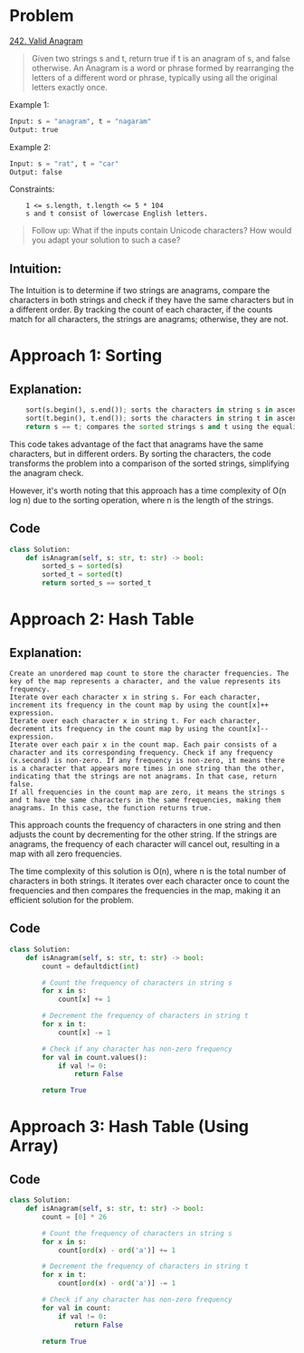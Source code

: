 # Problem

[242. Valid Anagram](https://leetcode.com/problems/valid-anagram/description/)


> Given two strings s and t, return true if t is an anagram of s, and false otherwise.
> An Anagram is a word or phrase formed by rearranging the letters of a different word or phrase, typically using all the original letters exactly once.



Example 1:

```python
Input: s = "anagram", t = "nagaram"
Output: true
```


Example 2:

```python
Input: s = "rat", t = "car"
Output: false
```


Constraints:

```
    1 <= s.length, t.length <= 5 * 104
    s and t consist of lowercase English letters.
```


> Follow up: What if the inputs contain Unicode characters? How would you adapt your solution to such a case?


## Intuition:

The Intuition is to determine if two strings are anagrams, compare the characters in both strings and check if they have the same characters but in a different order. By tracking the count of each character, if the counts match for all characters, the strings are anagrams; otherwise, they are not.

# Approach 1: Sorting

## Explanation:

```python
    sort(s.begin(), s.end()); sorts the characters in string s in ascending order. This rearranges the characters in s so that they are in alphabetical order.
    sort(t.begin(), t.end()); sorts the characters in string t in ascending order. Similarly, this rearranges the characters in t to be in alphabetical order.
    return s == t; compares the sorted strings s and t using the equality operator (==). If the sorted strings are equal, it means that the original strings s and t have the same characters in the same order, indicating that they are anagrams. In this case, the function returns true. Otherwise, if the sorted strings are not equal, the function returns false, indicating that the strings are not anagrams.
```

This code takes advantage of the fact that anagrams have the same characters, but in different orders. By sorting the characters, the code transforms the problem into a comparison of the sorted strings, simplifying the anagram check.

However, it's worth noting that this approach has a time complexity of O(n log n) due to the sorting operation, where n is the length of the strings.

## Code

```python
class Solution:
    def isAnagram(self, s: str, t: str) -> bool:
        sorted_s = sorted(s)
        sorted_t = sorted(t)
        return sorted_s == sorted_t
```

# Approach 2: Hash Table

## Explanation:

    Create an unordered map count to store the character frequencies. The key of the map represents a character, and the value represents its frequency.
    Iterate over each character x in string s. For each character, increment its frequency in the count map by using the count[x]++ expression.
    Iterate over each character x in string t. For each character, decrement its frequency in the count map by using the count[x]-- expression.
    Iterate over each pair x in the count map. Each pair consists of a character and its corresponding frequency. Check if any frequency (x.second) is non-zero. If any frequency is non-zero, it means there is a character that appears more times in one string than the other, indicating that the strings are not anagrams. In that case, return false.
    If all frequencies in the count map are zero, it means the strings s and t have the same characters in the same frequencies, making them anagrams. In this case, the function returns true.

This approach counts the frequency of characters in one string and then adjusts the count by decrementing for the other string. If the strings are anagrams, the frequency of each character will cancel out, resulting in a map with all zero frequencies.

The time complexity of this solution is O(n), where n is the total number of characters in both strings. It iterates over each character once to count the frequencies and then compares the frequencies in the map, making it an efficient solution for the problem.

## Code

```python
class Solution:
    def isAnagram(self, s: str, t: str) -> bool:
        count = defaultdict(int)

        # Count the frequency of characters in string s
        for x in s:
            count[x] += 1

        # Decrement the frequency of characters in string t
        for x in t:
            count[x] -= 1

        # Check if any character has non-zero frequency
        for val in count.values():
            if val != 0:
                return False

        return True
```

# Approach 3: Hash Table (Using Array)

## Code

```python
class Solution:
    def isAnagram(self, s: str, t: str) -> bool:
        count = [0] * 26

        # Count the frequency of characters in string s
        for x in s:
            count[ord(x) - ord('a')] += 1

        # Decrement the frequency of characters in string t
        for x in t:
            count[ord(x) - ord('a')] -= 1

        # Check if any character has non-zero frequency
        for val in count:
            if val != 0:
                return False

        return True
```

